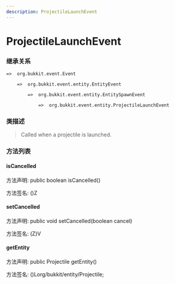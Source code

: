 ```yaml
---
description: ProjectileLaunchEvent
---
```


# ProjectileLaunchEvent

### 继承关系

    =>  org.bukkit.event.Event

        =>  org.bukkit.event.entity.EntityEvent

            =>  org.bukkit.event.entity.EntitySpawnEvent

                =>  org.bukkit.event.entity.ProjectileLaunchEvent

### 类描述

> Called when a projectile is launched.

### 方法列表

#### isCancelled

方法声明: public boolean isCancelled()

方法签名: ()Z

#### setCancelled

方法声明: public void setCancelled(boolean cancel)

方法签名: (Z)V

#### getEntity

方法声明: public Projectile getEntity()

方法签名: ()Lorg/bukkit/entity/Projectile;